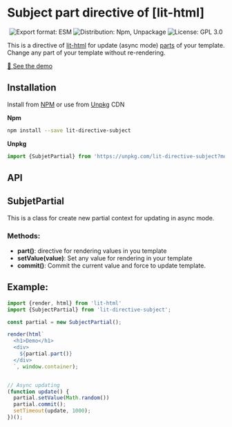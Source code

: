 # Subject part directive of [lit-html]
<p align="center">
  <img alt="Export format: ESM" src="https://img.shields.io/badge/fomat-esm-yellowgreen" />
  <img alt="Distribution: Npm, Unpackage" src="https://img.shields.io/badge/%F0%9F%93%A6-npm%20unpk-yellowgreen" />
  <img alt="License: GPL 3.0" src="https://img.shields.io/badge/GPL 3.0-license-yellowgreen" />
</p>

This is a directive of [lit-html](https://lit-html.polymer-project.org/) for update (async mode) [parts](https://lit-html.polymer-project.org/api/interfaces/_lit_html_.part.html) of your template. Change any part of your template without re-rendering.

[🔗 See the demo](https://stackblitz.com/edit/lit-directive-subject-demo?file=index.js)

## Installation

Install from [NPM](https://www.npmjs.com/package/lit-directive-subject) or use from [Unpkg](https://unpkg.com/lit-directive-subject) CDN

**Npm**
```sh
npm install --save lit-directive-subject
```

**Unpkg**
```javascript
import {SubjetPartial} from 'https://unpkg.com/lit-directive-subject?module'
```

## API

## SubjetPartial

This is a class for create new partial context for updating in async mode.

### Methods:

* __part()__: directive for rendering values in you template
* __setValue(value)__: Set any value for rendering in your template
* __commit()__: Commit the current value and force to update template.

## Example:

```javascript
import {render, html} from 'lit-html'
import {SubjectPartial} from 'lit-directive-subject';

const partial = new SubjectPartial();

render(html`
  <h1>Demo</h1>
  <div>
    ${partial.part()}
  </div>
  `, window.container);


// Async updating
(function update() {
  partial.setValue(Math.random())
  partial.commit();
  setTimeout(update, 1000);
})();
```
